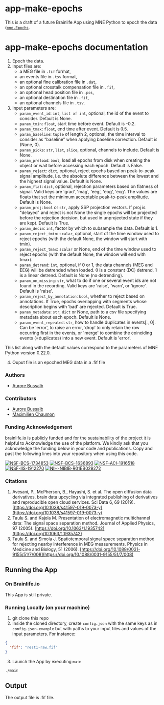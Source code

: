 # app-make-epochs

This is a draft of a future Brainlife App using MNE Python to epoch the data ([`mne.Epochs`](hhttps://mne.tools/stable/generated/mne.Epochs.html).

# app-make-epochs documentation

1) Epoch the data. 
2) Input files are:
    * a MEG file in `.fif` format,
    * an events file in `.tsv` format,
    * an optional fine calibration file in `.dat`,
    * an optional crosstalk compensation file in `.fif`,
    * an optional head position file in `.pos`,
    * an optional destination file in `.fif`,
    * an optional channels file in `.tsv`.
3) Input parameters are:
    * `param_event_id`: `int`, `list of int`, optional, the id of the event to consider. Default is None.
    * `param_tmin`: `float`, start time before event. Default is -0.2.
    * `param_tmax`: `float`, end time after event. Default is 0.5.
    * `param_baseline`: `tuple` of length 2, optional, the time interval to consider as “baseline” when applying baseline correction. Default is (None, 0).
    * `param_picks`: `str`, `list`, `slice`, optional, channels to include. Default is None.
    * `param_preload`: `bool`, load all epochs from disk when creating the object or wait before accessing each epoch. Default is False.
    * `param_reject`: `dict`, optional, reject epochs based on peak-to-peak signal amplitude, i.e. the absolute difference between the lowest and the highest signal value. 
       Default is None.
    * `param_flat`: `dict`, optional, rejection parameters based on flatness of signal. Valid keys are 'grad', 'mag', 'eeg', 'eog', 'ecg'. 
The values are floats that set the minimum acceptable peak-to-peak amplitude. Default is None.
    * `param_proj`: `bool` or `str`, apply SSP projection vectors. If proj is "delayed" and reject is not None the single epochs will be 
projected before the rejection decision, but used in unprojected state if they are kept. Default is True.
    * `param_decim`: `int`, factor by which to subsample the data. Default is 1.
    * `param_reject_tmin`: `scalar`, optional, start of the time window used to reject epochs (with the default None, the window will start with tmin).
    * `param_reject_tmax`: `scalar` or None, end of the time window used to reject epochs (with the default None, the window will end with tmax). 
    * `param_detrend`: `int`, optional, if 0 or 1, the data channels (MEG and EEG) will be detrended when loaded. 0 is a constant (DC) detrend, 1 
        is a linear detrend. Default is None (no detrending).
    * `param_on_missing`: `str`, what to do if one or several event ids are not found in the recording. Valid keys are 'raise', 'warn', or
'ignore'. Default is 'raise'.
    * `param_reject_by_annotation`: `bool`, whether to reject based on annotations. If True, epochs overlapping with segments whose description begins with 'bad' are rejected. Default is True.
    * `param_metadata`: `str`, `dict` or None, path to a csv file specifying metadata about each epoch. Default is None.
    * `param_event_repeated`: `str`, how to handle duplicates in events[:, 0]. Can be 'error', to raise an error, ‘drop’ to only retain 
the row occurring first in the events, or 'merge' to combine the coinciding events (=duplicates) into a new event. Default is 'error'.
      
This list along with the default values correspond to the parameters of MNE Python version 0.22.0.

4) Ouput file is an epoched MEG data in a .fif file

### Authors
- [Aurore Bussalb](aurore.bussalb@icm-institute.org)

### Contributors
- [Aurore Bussalb](aurore.bussalb@icm-institute.org)
- [Maximilien Chaumon](maximilien.chaumon@icm-institute.org)

### Funding Acknowledgement
brainlife.io is publicly funded and for the sustainability of the project it is helpful to Acknowledge the use of the platform. We kindly ask that you acknowledge the funding below in your code and publications. Copy and past the following lines into your repository when using this code.

[![NSF-BCS-1734853](https://img.shields.io/badge/NSF_BCS-1734853-blue.svg)](https://nsf.gov/awardsearch/showAward?AWD_ID=1734853)
[![NSF-BCS-1636893](https://img.shields.io/badge/NSF_BCS-1636893-blue.svg)](https://nsf.gov/awardsearch/showAward?AWD_ID=1636893)
[![NSF-ACI-1916518](https://img.shields.io/badge/NSF_ACI-1916518-blue.svg)](https://nsf.gov/awardsearch/showAward?AWD_ID=1916518)
[![NSF-IIS-1912270](https://img.shields.io/badge/NSF_IIS-1912270-blue.svg)](https://nsf.gov/awardsearch/showAward?AWD_ID=1912270)
[![NIH-NIBIB-R01EB029272](https://img.shields.io/badge/NIH_NIBIB-R01EB029272-green.svg)](https://grantome.com/grant/NIH/R01-EB029272-01)

### Citations
1. Avesani, P., McPherson, B., Hayashi, S. et al. The open diffusion data derivatives, brain data upcycling via integrated publishing of derivatives and reproducible open cloud services. Sci Data 6, 69 (2019). [https://doi.org/10.1038/s41597-019-0073-y](https://doi.org/10.1038/s41597-019-0073-y)
2. Taulu S. and Kajola M. Presentation of electromagnetic multichannel data: The signal space separation method. Journal of Applied Physics, 97 (2005). [https://doi.org/10.1063/1.1935742](https://doi.org/10.1063/1.1935742)
3. Taulu S. and Simola J. Spatiotemporal signal space separation method for rejecting nearby interference in MEG measurements. Physics in Medicine and Biology, 51 (2006). [https://doi.org/10.1088/0031-9155/51/7/008](https://doi.org/10.1088/0031-9155/51/7/008)


## Running the App 

### On Brainlife.io

This App is still private.

### Running Locally (on your machine)

1. git clone this repo
2. Inside the cloned directory, create `config.json` with the same keys as in `config.json.example` but with paths to your input 
   files and values of the input parameters. For instance:

```json
{
  "fif": "rest1-raw.fif"
}
```

3. Launch the App by executing `main`

```bash
./main
```

## Output

The output file is .fif file.
